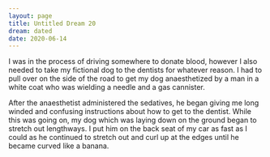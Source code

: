 ```yaml
---
layout: page
title: Untitled Dream 20
dream: dated
date: 2020-06-14
---
```


I was in the process of driving somewhere to donate blood, however I also needed to take my fictional dog to the dentists for whatever reason. I had to pull over on the side of the road to get my dog anaesthetized by a man in a white coat who was wielding a needle and a gas cannister.

After the anaesthetist administered the sedatives, he began giving me long winded and confusing instructions about how to get to the dentist. While this was going on, my dog which was laying down on the ground began to stretch out lengthways. I put him on the back seat of my car as fast as I could as he continued to stretch out and curl up at the edges until he became curved like a banana.